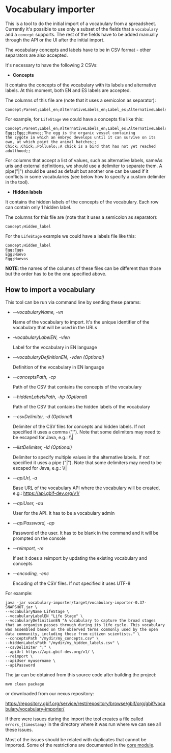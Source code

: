# Vocabulary importer

This is a tool to do the initial import of a vocabulary from a spreadsheet. Currently it's possible to use only a 
subset of the fields that a `vocabulary` and a `concept` supports. 
The rest of the fields have to be added manually through the API or the UI after the initial import.

The vocabulary concepts and labels have to be in CSV format - other separators are also accepted.

It's necessary to have the following 2 CSVs:
* **Concepts**

It contains the concepts of the vocabulary with its labels and alternative labels. At this moment, both EN and ES labels are accepted.

The columns of this file are (note that it uses a semicolon as separator):

```
Concept;Parent;Label_en;AlternativeLabels_en;Label_es;AlternativeLabels_es;Definition_en;sameAsUris;externalDefinitions
```

For example, for `LifeStage` we could have a concepts file like this:

```
Concept;Parent;Label_en;AlternativeLabels_en;Label_es;AlternativeLabels_es;Definition_en;sameAsUris;externalDefinitions
Egg;;Egg;;Huevo;;The egg is the organic vessel containing the zygote in which an embryo develops until it can survive on its own, at which point the animal hatches;;
Chick;;Chick;;Polluelo;;A chick is a bird that has not yet reached adulthood;;
```

For columns that accept a list of values, such as alternative labels, sameAs uris and external definitions, we should use a delimiter to separate them. 
A pipe("|") should be used as default but another one can be used if it conflicts in some vocabularies (see below how to specify a custom delimiter in the tool).

* **Hidden labels**

It contains the hidden labels of the concepts of the vocabulary. Each row can contain only 1 hidden label.

The columns for this file are (note that it uses a semicolon as separator):

```
Concept;Hidden_label
```

For the `LifeStage` example we could have a labels file like this:

```
Concept;Hidden_label
Egg;Eggs
Egg;Huevo
Egg;Huevos
```

**NOTE**: the names of the columns of these files can be different than those but the order has to be the one specified above.

## How to import a vocabulary

This tool can be run via command line by sending these params:

* *--vocabularyName, -vn*
    
    Name of the vocabulary to import. It's the unique identifier of the vocabulary that will be used in the URLs

* *-vocabularyLabelEN, -vlen*

    Label for the vocabulary in EN language

* *--vocabularyDefinitionEN, -vden (Optional)*
    
    Definition of the vocabulary in EN language

* *--conceptsPath, -cp*

    Path of the CSV that contains the concepts of the vocabulary

* *--hiddenLabelsPath, -hp (Optional)*

    Path of the CSV that contains the hidden labels of the vocabulary
    
* *--csvDelimiter, -d  (Optional)*  
    
    Delimiter of the CSV files for concepts and hidden labels. If not specified it uses a comma (","). 
    Note that some delimiters may need to be escaped for Java, e.g.: \\\\|
    
* *--listDelimiter, -ld (Optional)*  
    
    Delimiter to specify multiple values in the alternative labels. If not specified it uses a pipe ("|").
    Note that some delimiters may need to be escaped for Java, e.g.: \\\\|
    
* *--apiUrl, -a*
    
    Base URL of the vocabulary API where the vocabulary will be created, e.g.: https://api.gbif-dev.org/v1/

* *--apiUser, -au*
    
    User for the API. It has to be a vocabulary admin

* *--apiPassword, -ap*
    
    Password of the user. It has to be blank in the command and it will be prompted on the console

* *--reimport, -re*
    
    If set it does a reimport by updating the existing vocabulary and concepts

* *--encoding, -enc*

    Encoding of the CSV files. If not specified it uses UTF-8

For example:

```
java -jar vocabulary-importer/target/vocabulary-importer-0.37-SNAPSHOT.jar \ 
--vocabularyName LifeStage \
--vocabularyLabelEN "Life Stage" \
--vocabularyDefinitionEN "A vocabulary to capture the broad stages that an organism passes through during its life cycle. This vocabulary was assembled based on the observed terms commonly used by the open data community, including those from citizen scientists." \
--conceptsPath "/mydir/my_concepts.csv" \
--hiddenLabelsPath "/mydir/my_hidden_labels.csv" \
--csvDelimiter ";" \
--apiUrl https://api.gbif-dev.org/v1/ \
--reimport \
--apiUser myusername \
--apiPassword 
```

The jar can be obtained from this source code after building the project:

```
mvn clean package
```

or downloaded from our nexus repository:

https://repository.gbif.org/service/rest/repository/browse/gbif/org/gbif/vocabulary/vocabulary-importer/

If there were issues during the import the tool creates a file called `errors_{timestamp}` in the directory where it was run where we can see all these issues. 

Most of the issues should be related with duplicates that cannot be imported. Some of the restrictions are documented in the [core module](https://github.com/gbif/vocabulary/blob/master/core/notes.md).

